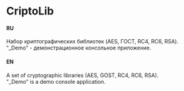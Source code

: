 # CriptoLib

#### RU
Набор криптографических библиотек (AES, ГОСТ, RC4, RC6, RSA).  
"_Demo" - демонстрационное консольное приложение.

#### EN
A set of cryptographic libraries (AES, GOST, RC4, RC6, RSA).  
"_Demo" is a demo console application. 
